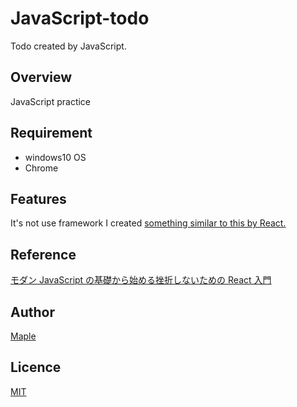 # JavaScript-todo

Todo created by JavaScript.

## Overview

JavaScript practice

## Requirement

- windows10 OS
- Chrome

## Features

It's not use framework
I created [something similar to this by React.](https://github.com/yk-valefor/react-todo)

## Reference

[モダン JavaScript の基礎から始める挫折しないための React 入門](https://www.udemy.com/share/103Fxl3@tWeXdwE94W8r3lVz3b8930KGi2tOSZhqJppCegNxc_K1Xi3OlCMxO85IVPL5Fv5E-w==/)

## Author

[Maple](https://twitter.com/MapleSyrup_st)

## Licence

[MIT](https://github.com/yk-valefor/JavaScript-todo/blob/main/LICENSE)
